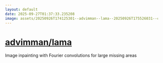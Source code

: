 ```yaml
---
layout: default
date: 2025-09-27T01:37:33.235208
image: assets/20250926T174125301--advimman--lama--20250926T175526031--cropped.png
---
```


# [advimman/lama](https://github.com/advimman/lama)

Image inpainting with Fourier convolutions for large missing areas

